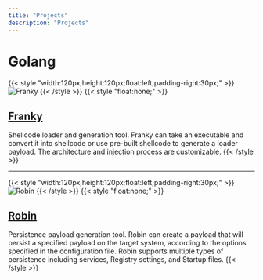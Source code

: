 ```yaml
---
title: "Projects"
description: "Projects"
---
```

# Golang

{{< style "width:120px;height:120px;float:left;padding-right:30px;" >}}
![Franky](/images/8ce4ffd681a31f3e978f204b0b3511a68c8f5abc.png) 
{{< /style >}}
{{< style "float:none;" >}}
## [Franky](/projects/franky)
Shellcode loader and generation tool. Franky can take an executable and convert it into shellcode or use pre-built shellcode to generate a loader payload. The architecture and injection process are customizable.
{{< /style >}}

---

{{< style "width:120px;height:120px;float:left;padding-right:30px;" >}}
![Robin](/images/624965d33e41a9f596ebb406641f2133fee6b5df.png) 
{{< /style >}}
{{< style "float:none;" >}}
## [Robin](/projects/robin)
Persistence payload generation tool. Robin can create a payload that will persist a specified payload on the target system, according to the options specified in the configuration file. Robin supports multiple types of persistence including services, Registry settings, and Startup files.
{{< /style >}}